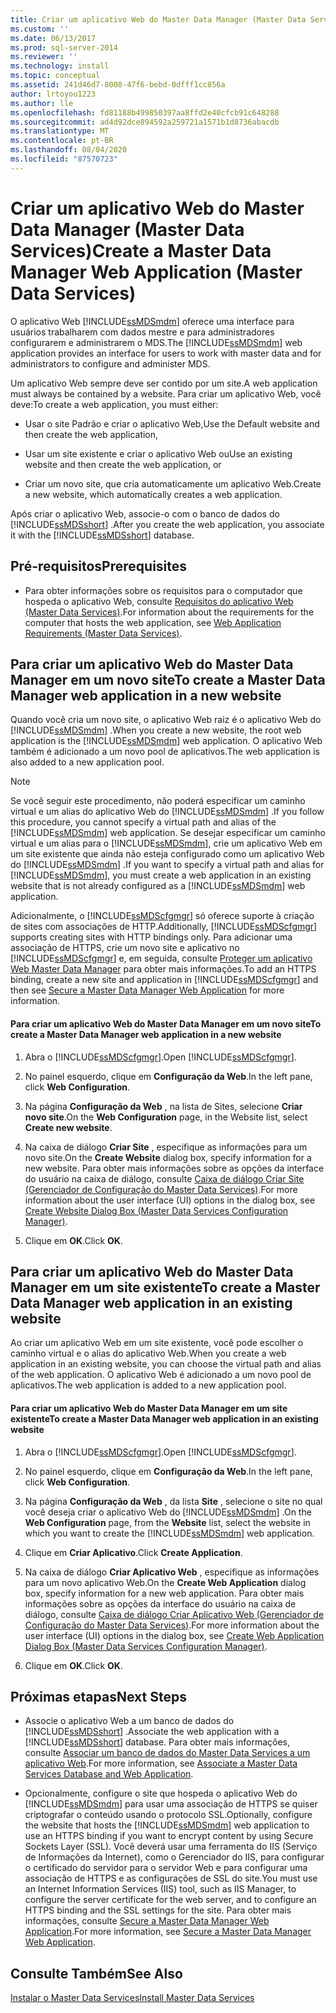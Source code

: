 ```yaml
---
title: Criar um aplicativo Web do Master Data Manager (Master Data Services) | Microsoft Docs
ms.custom: ''
ms.date: 06/13/2017
ms.prod: sql-server-2014
ms.reviewer: ''
ms.technology: install
ms.topic: conceptual
ms.assetid: 241d46d7-8008-47f6-bebd-0dfff1cc856a
author: lrtoyou1223
ms.author: lle
ms.openlocfilehash: fd81188b499850397aa8ffd2e40cfcb91c648288
ms.sourcegitcommit: ad4d92dce894592a259721a1571b1d8736abacdb
ms.translationtype: MT
ms.contentlocale: pt-BR
ms.lasthandoff: 08/04/2020
ms.locfileid: "87570723"
---
```

# <a name="create-a-master-data-manager-web-application-master-data-services"></a><span data-ttu-id="4eb2f-102">Criar um aplicativo Web do Master Data Manager (Master Data Services)</span><span class="sxs-lookup"><span data-stu-id="4eb2f-102">Create a Master Data Manager Web Application (Master Data Services)</span></span>
  <span data-ttu-id="4eb2f-103">O aplicativo Web [!INCLUDE[ssMDSmdm](../../includes/ssmdsmdm-md.md)] oferece uma interface para usuários trabalharem com dados mestre e para administradores configurarem e administrarem o MDS.</span><span class="sxs-lookup"><span data-stu-id="4eb2f-103">The [!INCLUDE[ssMDSmdm](../../includes/ssmdsmdm-md.md)] web application provides an interface for users to work with master data and for administrators to configure and administer MDS.</span></span>  
  
 <span data-ttu-id="4eb2f-104">Um aplicativo Web sempre deve ser contido por um site.</span><span class="sxs-lookup"><span data-stu-id="4eb2f-104">A web application must always be contained by a website.</span></span> <span data-ttu-id="4eb2f-105">Para criar um aplicativo Web, você deve:</span><span class="sxs-lookup"><span data-stu-id="4eb2f-105">To create a web application, you must either:</span></span>  
  
-   <span data-ttu-id="4eb2f-106">Usar o site Padrão e criar o aplicativo Web,</span><span class="sxs-lookup"><span data-stu-id="4eb2f-106">Use the Default website and then create the web application,</span></span>  
  
-   <span data-ttu-id="4eb2f-107">Usar um site existente e criar o aplicativo Web ou</span><span class="sxs-lookup"><span data-stu-id="4eb2f-107">Use an existing website and then create the web application, or</span></span>  
  
-   <span data-ttu-id="4eb2f-108">Criar um novo site, que cria automaticamente um aplicativo Web.</span><span class="sxs-lookup"><span data-stu-id="4eb2f-108">Create a new website, which automatically creates a web application.</span></span>  
  
 <span data-ttu-id="4eb2f-109">Após criar o aplicativo Web, associe-o com o banco de dados do [!INCLUDE[ssMDSshort](../../includes/ssmdsshort-md.md)] .</span><span class="sxs-lookup"><span data-stu-id="4eb2f-109">After you create the web application, you associate it with the [!INCLUDE[ssMDSshort](../../includes/ssmdsshort-md.md)] database.</span></span>  
  
## <a name="prerequisites"></a><span data-ttu-id="4eb2f-110">Pré-requisitos</span><span class="sxs-lookup"><span data-stu-id="4eb2f-110">Prerequisites</span></span>  
  
-   <span data-ttu-id="4eb2f-111">Para obter informações sobre os requisitos para o computador que hospeda o aplicativo Web, consulte [Requisitos do aplicativo Web &#40;Master Data Services&#41;](web-application-requirements-master-data-services.md).</span><span class="sxs-lookup"><span data-stu-id="4eb2f-111">For information about the requirements for the computer that hosts the web application, see [Web Application Requirements &#40;Master Data Services&#41;](web-application-requirements-master-data-services.md).</span></span>  
  
## <a name="to-create-a-master-data-manager-web-application-in-a-new-website"></a><span data-ttu-id="4eb2f-112">Para criar um aplicativo Web do Master Data Manager em um novo site</span><span class="sxs-lookup"><span data-stu-id="4eb2f-112">To create a Master Data Manager web application in a new website</span></span>  
 <span data-ttu-id="4eb2f-113">Quando você cria um novo site, o aplicativo Web raiz é o aplicativo Web do [!INCLUDE[ssMDSmdm](../../includes/ssmdsmdm-md.md)] .</span><span class="sxs-lookup"><span data-stu-id="4eb2f-113">When you create a new website, the root web application is the [!INCLUDE[ssMDSmdm](../../includes/ssmdsmdm-md.md)] web application.</span></span> <span data-ttu-id="4eb2f-114">O aplicativo Web também é adicionado a um novo pool de aplicativos.</span><span class="sxs-lookup"><span data-stu-id="4eb2f-114">The web application is also added to a new application pool.</span></span>  
  
> [!NOTE]  
>  <span data-ttu-id="4eb2f-115">Se você seguir este procedimento, não poderá especificar um caminho virtual e um alias do aplicativo Web do [!INCLUDE[ssMDSmdm](../../includes/ssmdsmdm-md.md)] .</span><span class="sxs-lookup"><span data-stu-id="4eb2f-115">If you follow this procedure, you cannot specify a virtual path and alias of the [!INCLUDE[ssMDSmdm](../../includes/ssmdsmdm-md.md)] web application.</span></span> <span data-ttu-id="4eb2f-116">Se desejar especificar um caminho virtual e um alias para o [!INCLUDE[ssMDSmdm](../../includes/ssmdsmdm-md.md)], crie um aplicativo Web em um site existente que ainda não esteja configurado como um aplicativo Web do [!INCLUDE[ssMDSmdm](../../includes/ssmdsmdm-md.md)] .</span><span class="sxs-lookup"><span data-stu-id="4eb2f-116">If you want to specify a virtual path and alias for [!INCLUDE[ssMDSmdm](../../includes/ssmdsmdm-md.md)], you must create a web application in an existing website that is not already configured as a [!INCLUDE[ssMDSmdm](../../includes/ssmdsmdm-md.md)] web application.</span></span>  
  
 <span data-ttu-id="4eb2f-117">Adicionalmente, o [!INCLUDE[ssMDScfgmgr](../../includes/ssmdscfgmgr-md.md)] só oferece suporte à criação de sites com associações de HTTP.</span><span class="sxs-lookup"><span data-stu-id="4eb2f-117">Additionally, [!INCLUDE[ssMDScfgmgr](../../includes/ssmdscfgmgr-md.md)] supports creating sites with HTTP bindings only.</span></span> <span data-ttu-id="4eb2f-118">Para adicionar uma associação de HTTPS, crie um novo site e aplicativo no [!INCLUDE[ssMDScfgmgr](../../includes/ssmdscfgmgr-md.md)] e, em seguida, consulte [Proteger um aplicativo Web Master Data Manager](secure-a-master-data-manager-web-application.md) para obter mais informações.</span><span class="sxs-lookup"><span data-stu-id="4eb2f-118">To add an HTTPS binding, create a new site and application in [!INCLUDE[ssMDScfgmgr](../../includes/ssmdscfgmgr-md.md)] and then see [Secure a Master Data Manager Web Application](secure-a-master-data-manager-web-application.md) for more information.</span></span>  
  
#### <a name="to-create-a-master-data-manager-web-application-in-a-new-website"></a><span data-ttu-id="4eb2f-119">Para criar um aplicativo Web do Master Data Manager em um novo site</span><span class="sxs-lookup"><span data-stu-id="4eb2f-119">To create a Master Data Manager web application in a new website</span></span>  
  
1.  <span data-ttu-id="4eb2f-120">Abra o [!INCLUDE[ssMDScfgmgr](../../includes/ssmdscfgmgr-md.md)].</span><span class="sxs-lookup"><span data-stu-id="4eb2f-120">Open [!INCLUDE[ssMDScfgmgr](../../includes/ssmdscfgmgr-md.md)].</span></span>  
  
2.  <span data-ttu-id="4eb2f-121">No painel esquerdo, clique em **Configuração da Web**.</span><span class="sxs-lookup"><span data-stu-id="4eb2f-121">In the left pane, click **Web Configuration**.</span></span>  
  
3.  <span data-ttu-id="4eb2f-122">Na página **Configuração da Web** , na lista de Sites, selecione **Criar novo site**.</span><span class="sxs-lookup"><span data-stu-id="4eb2f-122">On the **Web Configuration** page, in the Website list, select **Create new website**.</span></span>  
  
4.  <span data-ttu-id="4eb2f-123">Na caixa de diálogo **Criar Site** , especifique as informações para um novo site.</span><span class="sxs-lookup"><span data-stu-id="4eb2f-123">On the **Create Website** dialog box, specify information for a new website.</span></span> <span data-ttu-id="4eb2f-124">Para obter mais informações sobre as opções da interface do usuário na caixa de diálogo, consulte [Caixa de diálogo Criar Site &#40;Gerenciador de Configuração do Master Data Services&#41;](../create-website-dialog-box-master-data-services-configuration-manager.md).</span><span class="sxs-lookup"><span data-stu-id="4eb2f-124">For more information about the user interface (UI) options in the dialog box, see [Create Website Dialog Box &#40;Master Data Services Configuration Manager&#41;](../create-website-dialog-box-master-data-services-configuration-manager.md).</span></span>  
  
5.  <span data-ttu-id="4eb2f-125">Clique em **OK**.</span><span class="sxs-lookup"><span data-stu-id="4eb2f-125">Click **OK**.</span></span>  
  
## <a name="to-create-a-master-data-manager-web-application-in-an-existing-website"></a><span data-ttu-id="4eb2f-126">Para criar um aplicativo Web do Master Data Manager em um site existente</span><span class="sxs-lookup"><span data-stu-id="4eb2f-126">To create a Master Data Manager web application in an existing website</span></span>  
 <span data-ttu-id="4eb2f-127">Ao criar um aplicativo Web em um site existente, você pode escolher o caminho virtual e o alias do aplicativo Web.</span><span class="sxs-lookup"><span data-stu-id="4eb2f-127">When you create a web application in an existing website, you can choose the virtual path and alias of the web application.</span></span> <span data-ttu-id="4eb2f-128">O aplicativo Web é adicionado a um novo pool de aplicativos.</span><span class="sxs-lookup"><span data-stu-id="4eb2f-128">The web application is added to a new application pool.</span></span>  
  
#### <a name="to-create-a-master-data-manager-web-application-in-an-existing-website"></a><span data-ttu-id="4eb2f-129">Para criar um aplicativo Web do Master Data Manager em um site existente</span><span class="sxs-lookup"><span data-stu-id="4eb2f-129">To create a Master Data Manager web application in an existing website</span></span>  
  
1.  <span data-ttu-id="4eb2f-130">Abra o [!INCLUDE[ssMDScfgmgr](../../includes/ssmdscfgmgr-md.md)].</span><span class="sxs-lookup"><span data-stu-id="4eb2f-130">Open [!INCLUDE[ssMDScfgmgr](../../includes/ssmdscfgmgr-md.md)].</span></span>  
  
2.  <span data-ttu-id="4eb2f-131">No painel esquerdo, clique em **Configuração da Web**.</span><span class="sxs-lookup"><span data-stu-id="4eb2f-131">In the left pane, click **Web Configuration**.</span></span>  
  
3.  <span data-ttu-id="4eb2f-132">Na página **Configuração da Web** , da lista **Site** , selecione o site no qual você deseja criar o aplicativo Web do [!INCLUDE[ssMDSmdm](../../includes/ssmdsmdm-md.md)] .</span><span class="sxs-lookup"><span data-stu-id="4eb2f-132">On the **Web Configuration** page, from the **Website** list, select the website in which you want to create the [!INCLUDE[ssMDSmdm](../../includes/ssmdsmdm-md.md)] web application.</span></span>  
  
4.  <span data-ttu-id="4eb2f-133">Clique em **Criar Aplicativo**.</span><span class="sxs-lookup"><span data-stu-id="4eb2f-133">Click **Create Application**.</span></span>  
  
5.  <span data-ttu-id="4eb2f-134">Na caixa de diálogo **Criar Aplicativo Web** , especifique as informações para um novo aplicativo Web.</span><span class="sxs-lookup"><span data-stu-id="4eb2f-134">On the **Create Web Application** dialog box, specify information for a new web application.</span></span> <span data-ttu-id="4eb2f-135">Para obter mais informações sobre as opções da interface do usuário na caixa de diálogo, consulte [Caixa de diálogo Criar Aplicativo Web &#40;Gerenciador de Configuração do Master Data Services&#41;](../create-web-application-dialog-box-master-data-services-configuration-manager.md).</span><span class="sxs-lookup"><span data-stu-id="4eb2f-135">For more information about the user interface (UI) options in the dialog box, see [Create Web Application Dialog Box &#40;Master Data Services Configuration Manager&#41;](../create-web-application-dialog-box-master-data-services-configuration-manager.md).</span></span>  
  
6.  <span data-ttu-id="4eb2f-136">Clique em **OK**.</span><span class="sxs-lookup"><span data-stu-id="4eb2f-136">Click **OK**.</span></span>  
  
## <a name="next-steps"></a><span data-ttu-id="4eb2f-137">Próximas etapas</span><span class="sxs-lookup"><span data-stu-id="4eb2f-137">Next Steps</span></span>  
  
-   <span data-ttu-id="4eb2f-138">Associe o aplicativo Web a um banco de dados do [!INCLUDE[ssMDSshort](../../includes/ssmdsshort-md.md)] .</span><span class="sxs-lookup"><span data-stu-id="4eb2f-138">Associate the web application with a [!INCLUDE[ssMDSshort](../../includes/ssmdsshort-md.md)] database.</span></span> <span data-ttu-id="4eb2f-139">Para obter mais informações, consulte [Associar um banco de dados do Master Data Services a um aplicativo Web](associate-a-master-data-services-database-and-web-application.md).</span><span class="sxs-lookup"><span data-stu-id="4eb2f-139">For more information, see [Associate a Master Data Services Database and Web Application](associate-a-master-data-services-database-and-web-application.md).</span></span>  
  
-   <span data-ttu-id="4eb2f-140">Opcionalmente, configure o site que hospeda o aplicativo Web do [!INCLUDE[ssMDSmdm](../../includes/ssmdsmdm-md.md)] para usar uma associação de HTTPS se quiser criptografar o conteúdo usando o protocolo SSL.</span><span class="sxs-lookup"><span data-stu-id="4eb2f-140">Optionally, configure the website that hosts the [!INCLUDE[ssMDSmdm](../../includes/ssmdsmdm-md.md)] web application to use an HTTPS binding if you want to encrypt content by using Secure Sockets Layer (SSL).</span></span> <span data-ttu-id="4eb2f-141">Você deverá usar uma ferramenta do IIS (Serviço de Informações da Internet), como o Gerenciador do IIS, para configurar o certificado do servidor para o servidor Web e para configurar uma associação de HTTPS e as configurações de SSL do site.</span><span class="sxs-lookup"><span data-stu-id="4eb2f-141">You must use an Internet Information Services (IIS) tool, such as IIS Manager, to configure the server certificate for the web server, and to configure an HTTPS binding and the SSL settings for the site.</span></span> <span data-ttu-id="4eb2f-142">Para obter mais informações, consulte [Secure a Master Data Manager Web Application](secure-a-master-data-manager-web-application.md).</span><span class="sxs-lookup"><span data-stu-id="4eb2f-142">For more information, see [Secure a Master Data Manager Web Application](secure-a-master-data-manager-web-application.md).</span></span>  
  
## <a name="see-also"></a><span data-ttu-id="4eb2f-143">Consulte Também</span><span class="sxs-lookup"><span data-stu-id="4eb2f-143">See Also</span></span>  
 [<span data-ttu-id="4eb2f-144">Instalar o Master Data Services</span><span class="sxs-lookup"><span data-stu-id="4eb2f-144">Install Master Data Services</span></span>](install-master-data-services.md)  
  
  
